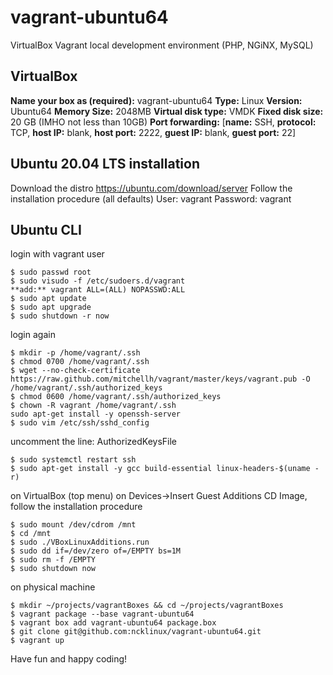 # vagrant-ubuntu64
VirtualBox Vagrant local development environment (PHP, NGiNX, MySQL)

## VirtualBox
**Name your box as (required):** vagrant-ubuntu64
**Type:** Linux
**Version:** Ubuntu64
**Memory Size:** 2048MB
**Virtual disk type:** VMDK
**Fixed disk size:** 20 GB (IMHO not less than 10GB)
**Port forwarding:** [**name:** SSH, **protocol:** TCP, **host IP:** blank, **host port:** 2222, **guest IP:** blank, **guest port:** 22]

## Ubuntu 20.04 LTS installation
Download the distro https://ubuntu.com/download/server
Follow the installation procedure (all defaults)
User: vagrant
Password: vagrant

## Ubuntu CLI
login with vagrant user
```
$ sudo passwd root
$ sudo visudo -f /etc/sudoers.d/vagrant
**add:** vagrant ALL=(ALL) NOPASSWD:ALL
$ sudo apt update
$ sudo apt upgrade
$ sudo shutdown -r now
```
login again
```
$ mkdir -p /home/vagrant/.ssh
$ chmod 0700 /home/vagrant/.ssh
$ wget --no-check-certificate https://raw.github.com/mitchellh/vagrant/master/keys/vagrant.pub -O /home/vagrant/.ssh/authorized_keys
$ chmod 0600 /home/vagrant/.ssh/authorized_keys
$ chown -R vagrant /home/vagrant/.ssh
sudo apt-get install -y openssh-server
$ sudo vim /etc/ssh/sshd_config
```
uncomment the line: AuthorizedKeysFile
```
$ sudo systemctl restart ssh
$ sudo apt-get install -y gcc build-essential linux-headers-$(uname -r)
```
on VirtualBox (top menu) on Devices->Insert Guest Additions CD Image, follow the installation procedure
```
$ sudo mount /dev/cdrom /mnt
$ cd /mnt
$ sudo ./VBoxLinuxAdditions.run
$ sudo dd if=/dev/zero of=/EMPTY bs=1M
$ sudo rm -f /EMPTY
$ sudo shutdown now
```
on physical machine
```
$ mkdir ~/projects/vagrantBoxes && cd ~/projects/vagrantBoxes
$ vagrant package --base vagrant-ubuntu64
$ vagrant box add vagrant-ubuntu64 package.box
$ git clone git@github.com:ncklinux/vagrant-ubuntu64.git
$ vagrant up
```

Have fun and happy coding!
